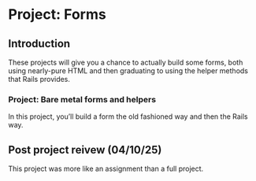 # Project: Forms

## Introduction

These projects will give you a chance to actually build some forms, both using nearly-pure HTML and then graduating to using the helper methods that Rails provides.

### Project: Bare metal forms and helpers

In this project, you’ll build a form the old fashioned way and then the Rails way.

## Post project reivew (04/10/25)

This project was more like an assignment than a full project.
